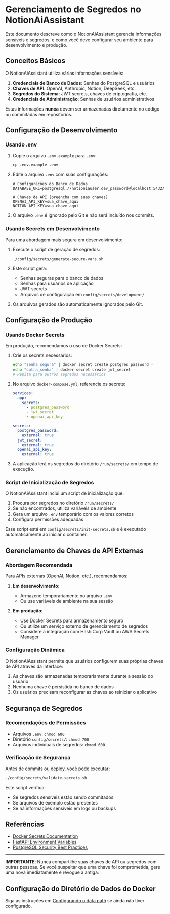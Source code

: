 # Gerenciamento de Segredos no NotionAiAssistant

Este documento descreve como o NotionAiAssistant gerencia informações sensíveis e segredos, e como você deve configurar seu ambiente para desenvolvimento e produção.

## Conceitos Básicos

O NotionAiAssistant utiliza várias informações sensíveis:

1. **Credenciais de Banco de Dados**: Senhas do PostgreSQL e usuários
2. **Chaves de API**: OpenAI, Anthropic, Notion, DeepSeek, etc.
3. **Segredos do Sistema**: JWT secrets, chaves de criptografia, etc.
4. **Credenciais de Administração**: Senhas de usuários administrativos

Estas informações **nunca** devem ser armazenadas diretamente no código ou commitadas em repositórios.

## Configuração de Desenvolvimento

### Usando .env

1. Copie o arquivo `.env.example` para `.env`:
   ```bash
   cp .env.example .env
   ```

2. Edite o arquivo `.env` com suas configurações:
   ```
   # Configurações do Banco de Dados
   DATABASE_URL=postgresql://notioniauser:dev_password@localhost:5432/notionassistant
   
   # Chaves de API (preencha com suas chaves)
   OPENAI_API_KEY=sua_chave_aqui
   NOTION_API_KEY=sua_chave_aqui
   ```

3. O arquivo `.env` é ignorado pelo Git e não será incluído nos commits.

### Usando Secrets em Desenvolvimento

Para uma abordagem mais segura em desenvolvimento:

1. Execute o script de geração de segredos:
   ```bash
   ./config/secrets/generate-secure-vars.sh
   ```

2. Este script gera:
   - Senhas seguras para o banco de dados
   - Senhas para usuários de aplicação
   - JWT secrets
   - Arquivos de configuração em `config/secrets/development/`

3. Os arquivos gerados são automaticamente ignorados pelo Git.

## Configuração de Produção

### Usando Docker Secrets

Em produção, recomendamos o uso de Docker Secrets:

1. Crie os secrets necessários:
   ```bash
   echo "senha_segura" | docker secret create postgres_password -
   echo "outra_senha" | docker secret create jwt_secret -
   # Repita para outros segredos necessários
   ```

2. No arquivo `docker-compose.yml`, referencie os secrets:
   ```yaml
   services:
     app:
       secrets:
         - postgres_password
         - jwt_secret
         - openai_api_key
   
   secrets:
     postgres_password:
       external: true
     jwt_secret:
       external: true
     openai_api_key:
       external: true
   ```

3. A aplicação lerá os segredos do diretório `/run/secrets/` em tempo de execução.

### Script de Inicialização de Segredos

O NotionAiAssistant inclui um script de inicialização que:

1. Procura por segredos no diretório `/run/secrets/`
2. Se não encontrados, utiliza variáveis de ambiente
3. Gera um arquivo `.env` temporário com os valores corretos
4. Configura permissões adequadas

Esse script está em `config/secrets/init-secrets.sh` e é executado automaticamente ao iniciar o container.

## Gerenciamento de Chaves de API Externas

### Abordagem Recomendada

Para APIs externas (OpenAI, Notion, etc.), recomendamos:

1. **Em desenvolvimento**:
   - Armazene temporariamente no arquivo `.env`
   - Ou use variáveis de ambiente na sua sessão

2. **Em produção**:
   - Use Docker Secrets para armazenamento seguro
   - Ou utilize um serviço externo de gerenciamento de segredos
   - Considere a integração com HashiCorp Vault ou AWS Secrets Manager

### Configuração Dinâmica

O NotionAiAssistant permite que usuários configurem suas próprias chaves de API através da interface:

1. As chaves são armazenadas temporariamente durante a sessão do usuário
2. Nenhuma chave é persistida no banco de dados
3. Os usuários precisam reconfigurar as chaves ao reiniciar o aplicativo

## Segurança de Segredos

### Recomendações de Permissões

- Arquivos `.env`: `chmod 600`
- Diretório `config/secrets/`: `chmod 700`
- Arquivos individuais de segredos: `chmod 600`

### Verificação de Segurança

Antes de commits ou deploy, você pode executar:

```bash
./config/secrets/validate-secrets.sh
```

Este script verifica:
- Se segredos sensíveis estão sendo commitados
- Se arquivos de exemplo estão presentes
- Se há informações sensíveis em logs ou backups

## Referências

- [Docker Secrets Documentation](https://docs.docker.com/engine/swarm/secrets/)
- [FastAPI Environment Variables](https://fastapi.tiangolo.com/advanced/settings/)
- [PostgreSQL Security Best Practices](https://www.postgresql.org/docs/current/auth-best-practices.html)

---

**IMPORTANTE**: Nunca compartilhe suas chaves de API ou segredos com outras pessoas. Se você suspeitar que uma chave foi comprometida, gere uma nova imediatamente e revogue a antiga.

## Configuração do Diretório de Dados do Docker

Siga as instruções em [Configurando o data path](./04-configuracao-docker-data-path.md) se ainda não tiver configurado.

